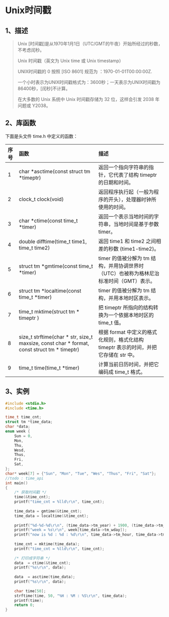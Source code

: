 # Unix时间戳

## 1、描述

> Unix [时间戳]是从1970年1月1日（UTC/GMT的午夜）开始所经过的秒数，不考虑闰秒。
>  
> Unix 时间戳（英文为 Unix time 或 Unix timestamp）
> 
> UNIX时间戳的 0 按照 [ISO 8601] 规范为 ：1970-01-01T00:00:00Z.
> 
> 一个小时表示为UNIX时间戳格式为：3600秒；一天表示为UNIX时间戳为86400秒，[闰秒]不计算。
> 
> 在大多数的 Unix 系统中 Unix 时间戳存储为 32 位，这样会引发 2038 年问题或 Y2038。

## 2、库函数


下面是头文件 time.h 中定义的函数：

| 序号 | 函数                                                  | 描述 |
| :--- | :----------------------------------------------------------- | :--------------------------------|
| 1    | char *asctime(const struct tm *timeptr)  | 返回一个指向字符串的指针，它代表了结构 timeptr 的日期和时间。 |
| 2    | clock_t clock(void) | 返回程序执行起（一般为程序的开头），处理器时钟所使用的时间。 |
| 3    | char *ctime(const time_t *timer) | 返回一个表示当地时间的字符串，当地时间是基于参数 timer。 |
| 4    | double difftime(time_t time1, time_t time2) | 返回 time1 和 time2 之间相差的秒数 (time1-time2)。 |
| 5    | struct tm *gmtime(const time_t *timer) | timer 的值被分解为 tm 结构，并用协调世界时（UTC）也被称为格林尼治标准时间（GMT）表示。 |
| 6    | struct tm *localtime(const time_t *timer) | timer 的值被分解为 tm 结构，并用本地时区表示。 |
| 7    | time_t mktime(struct tm * timeptr ) | 把 timeptr 所指向的结构转换为一个依据本地时区的 time_t 值。 |
| 8    | size_t strftime(char * str, size_t maxsize, const char * format, const struct tm * timeptr) | 根据 format 中定义的格式化规则，格式化结构 timeptr 表示的时间，并把它存储在 str 中。 |
| 9    | time_t time(time_t *timer) | 计算当前日历时间，并把它编码成 time_t 格式。 |

## 3、实例

```c
#include <stdio.h>
#include <time.h>

time_t time_cnt;
struct tm *time_data;
char *data;
enum week {
	Sun = 0,
	Mon,
	Thu,
	Wesd,
	Thus,
	Fri,
	Sat,
};
char* week[7] = {"Sun", "Mon", "Tue", "Wes", "Thus", "Fri", "Sat"};
//todo : time_api
int main()
{
	/* 获取时间戳 */
	time(&time_cnt);
	printf("time_cnt = %lld\r\n", time_cnt);
	
	time_data = gmtime(&time_cnt);
	time_data = localtime(&time_cnt);
	
	printf("%d-%d-%d\r\n", (time_data->tm_year) + 1900, (time_data->tm_mon) + 1, time_data->tm_mday);
	printf("week = %s\r\n", week[time_data->tm_wday]);
	printf("now is %d : %d : %d\r\n", time_data->tm_hour, time_data->tm_min, time_data->tm_sec);
	
	time_cnt = mktime(time_data);
	printf("time_cnt = %lld\r\n", time_cnt);
	
	/* 打印成字符串 */
	data  = ctime(&time_cnt);
	printf("%s\r\n", data);
	
	data  = asctime(time_data);
	printf("%s\r\n", data);
	
	char time[50];
	strftime(time, 50, "%H : %M : %S\r\n", time_data);
	printf(time);
	return 0;
}
```

